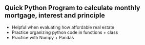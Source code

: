 ## Quick Python Program to calculate monthly mortgage, interest and principle

- Helpful when evaluating how affordable real estate 
- Practice organizing python code in functions + class
- Practice with Numpy + Pandas
